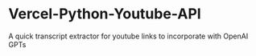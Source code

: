 # Vercel-Python-Youtube-API
A quick transcript extractor for youtube links to incorporate with OpenAI GPTs
